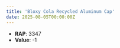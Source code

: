 ```yaml
---
title: 'Bloxy Cola Recycled Aluminum Cap'
date: 2025-08-05T00:00:00Z
---
```

- **RAP**: 3347
- **Value**: -1
